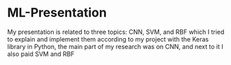 # ML-Presentation
My presentation is related to three topics: CNN, SVM, and RBF which I tried to explain and implement them according to my project with the Keras library in Python, the main part of my research was on CNN, and next to it I also paid SVM and RBF
